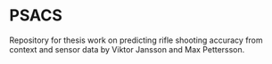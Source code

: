# PSACS
Repository for thesis work on predicting rifle shooting accuracy from context and sensor data by Viktor Jansson and Max Pettersson.
